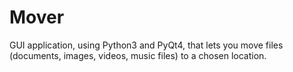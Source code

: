 # Mover

GUI application, using Python3 and PyQt4, that lets you move files (documents, images, videos, music files) to a chosen location.
